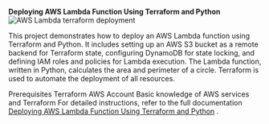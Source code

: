 **Deploying AWS Lambda Function Using Terraform and Python**
![AWS Lambda terraform deployment](https://miro.medium.com/v2/resize:fit:1100/format:webp/1*XvQZytGRx2xahlzF3PAk0A.png)

This project demonstrates how to deploy an AWS Lambda function using Terraform and Python. It includes setting up an AWS S3 bucket as a remote backend for Terraform state, configuring DynamoDB for state locking, and defining IAM roles and policies for Lambda execution. The Lambda function, written in Python, calculates the area and perimeter of a circle. Terraform is used to automate the deployment of all resources.

Prerequisites
Terraform
AWS Account
Basic knowledge of AWS services and Terraform
For detailed instructions, refer to the full documentation [Deploying AWS Lambda Function Using Terraform and Python](https://richards-okiemute.medium.com/deploying-aws-lambda-function-using-terraform-and-python-8ea9bf667bf3)
.
